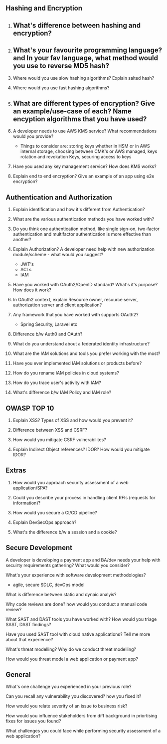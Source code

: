 ## Hashing and Encryption

1. What's difference between hashing and encryption? 
   - 
2. What's your favourite programming language? and In your fav language, what method would you use to reverse MD5 hash?   
   - 
3. Where would you use slow hashing algorithms? Explain salted hash?

4. Where would you use fast hashing algorithms?

5. What are different types of encryption? Give an example/use-case of each? Name encyption algorithms that you have used?
   -
6. A developer needs to use AWS KMS service? What recommendations would you provide?   
   - Things to consider are: storing keys whether in HSM or in AWS internal storage, choosing between CMK's or AWS managed, keys rotation and revokation Keys, securing access to keys

7. Have you used any key management service? How does KMS works? 

8. Explain end to end encryption? Give an example of an app using e2e encryption?

## Authentication and Authorization

1. Explain identification and how it's different from Authentication?

2. What are the various authentication methods you have worked with?

3. Do you think one authentication method, like single sign-on, two-factor authentication and multifactor authentication  is  more effective than another?

3. Explain Authorization? A developer need help with new authorization module/scheme - what would you suggest?
   - JWT's
   - ACLs
   - IAM

4. Have you worked with OAuth2/OpenID standard? What's it's purpose? How does it work? 

5. In OAuth2 context, explain Resource owner, resource server, authorization server and client application?

6. Any framework that you have worked with supports OAuth2? 
   - Spring Security, Laravel etc

7. Difference b/w Auth0 and OAuth?

8. What do you understand about a federated identity infrastructure?

9. What are the IAM solutions and tools you prefer working with the most?

10. Have you ever implemented IAM solutions or products before?

11. How do you rename IAM policies in cloud systems?

12. How do you trace user's activity with IAM?

13. What's difference b/w IAM Policy and IAM role? 


## OWASP TOP 10

1. Explain XSS? Types of XSS and how would you prevent it?

2. Difference between XSS and CSRF? 

3. How would you mitigate CSRF vulnerabilites?

4. Explain Indirect Object references? IDOR? How would you mitigate IDOR? 

## Extras

1. How would you approach security assessment of a web application/SPA? 

2. Could you describe your process in handling client RFIs (requests for information)?

3. How would you secure a CI/CD pipeline? 

4. Explain DevSecOps approach?

5. What's the difference b/w a session and a cookie?


## Secure Development

A developer is developing a payment app and BA/dev needs your help with secuirty requirements gathering? What would you consider?

What's your experience with software development methodologies? 
 - agile, secure SDLC, devOps model 

What is difference between static and dynaic analyis? 

Why code reviews are done? how would you conduct a manual code review? 

What SAST and DAST tools you have worked with? How would you triage SAST, DAST findings?

Have you used SAST tool with cloud native applications? Tell me more about that experience? 

What's threat modelling? Why do we conduct threat modelling? 

How would you threat model a web application or payment app?


## General
What's one challenge you experienced in your previous role?

Can you recall any vulnerability you discovered? how you fixed it?

How would you relate severity of an issue to business risk?

How would you influence stakeholders from diff background in priortising fixes for issues you found?

What challenges you could face while performing security assessment of a web application?




